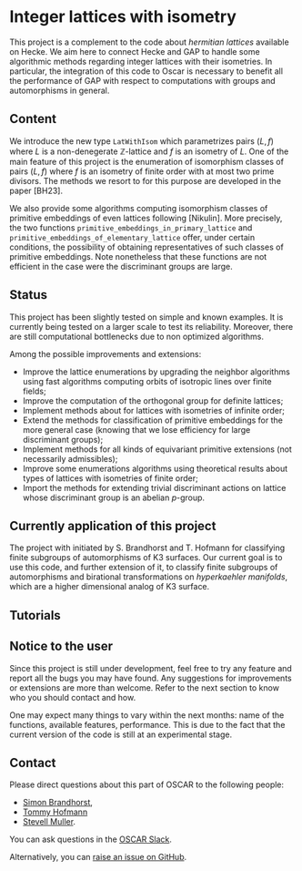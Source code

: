 # Integer lattices with isometry

This project is a complement to the code about *hermitian lattices* available
on Hecke. We aim here to connect Hecke and GAP to handle some algorithmic
methods regarding integer lattices with their isometries. In particular,
the integration of this code to Oscar is necessary to benefit all the
performance of GAP with respect to computations with groups and automorphisms in
general.

## Content

We introduce the new type `LatWithIsom` which parametrizes pairs $(L, f)$ where
$L$ is a non-denegerate $\mathbb{Z}$-lattice and $f$ is an isometry of $L$. One
of the main feature of this project is the enumeration of isomorphism classes of
pairs $(L, f)$ where $f$ is an isometry of finite order with at most two prime
divisors. The methods we resort to for this purpose are developed in the paper
[BH23].

We also provide some algorithms computing isomorphism classes of primitive
embeddings of even lattices following [Nikulin]. More precisely, the two
functions `primitive_embeddings_in_primary_lattice` and
`primitive_embeddings_of_elementary_lattice` offer, under certain conditions,
the possibility of obtaining representatives of such classes of primitive
embeddings. Note nonetheless that these functions are not efficient in the case
were the discriminant groups are large.

## Status

This project has been slightly tested on simple and known examples. It is
currently being tested on a larger scale to test its reliability. Moreover,
there are still computational bottlenecks due to non optimized algorithms.

Among the possible improvements and extensions:
* Improve the lattice enumerations by upgrading the neighbor algorithms using
  fast algorithms computing orbits of isotropic lines over finite fields;
* Improve the computation of the orthogonal group for definite lattices;
* Implement methods about for lattices with isometries of infinite order;
* Extend the methods for classification of primitive embeddings for the more
  general case (knowing that we lose efficiency for large discriminant groups);
* Implement methods for all kinds of equivariant primitive extensions (not
  necessarily admissibles);
* Improve some enumerations algorithms using theoretical results about types of
  lattices with isometries of finite order;
* Import the methods for extending trivial discriminant actions on lattice whose
  discriminant group is an abelian $p$-group.

## Currently application of this project

The project with initiated by S. Brandhorst and T. Hofmann for classifying
finite subgroups of automorphisms of K3 surfaces. Our current goal is to use
this code, and further extension of it, to classify finite subgroups of
automorphisms and birational transformations on *hyperkaehler manifolds*, which
are a higher dimensional analog of K3 surface.

## Tutorials


## Notice to the user

Since this project is still under development, feel free to try any feature and
report all the bugs you may have found. Any suggestions for improvements or
extensions are more than welcome. Refer to the next section to know who you
should contact and how.

One may expect many things to vary within the next months: name of the functions,
available features, performance. This is due to the fact that the current
version of the code is still at an experimental stage.

## Contact

Please direct questions about this part of OSCAR to the following people:
* [Simon Brandhorst](https://www.math.uni-sb.de/ag/brandhorst/index.php?lang=en),
* [Tommy Hofmann](https://www.thofma.com/)
* [Stevell Muller](https://www.math.uni-sb.de/ag/brandhorst/index.php?option=com_content&view=article&id=26:muller-en-1&catid=18&lang=en&Itemid=114).

You can ask questions in the [OSCAR Slack](https://www.oscar-system.org/community/#slack).

Alternatively, you can [raise an issue on GitHub](https://github.com/oscar-system/Oscar.jl).
